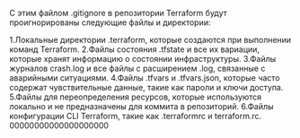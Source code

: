 С этим файлом .gitignore в репозитории Terraform будут проигнорированы следующие файлы и директории:

1.Локальные директории .terraform, которые создаются при выполнении команд Terraform.
2.Файлы состояния .tfstate и все их вариации, которые хранят информацию о состоянии инфраструктуры.
3.Файлы журналов crash.log и все файлы с расширением .log, связанные с аварийными ситуациями.
4.Файлы .tfvars и .tfvars.json, которые часто содержат чувствительные данные, такие как пароли и ключи доступа.
5.Файлы для переопределения ресурсов, которые используются локально и не предназначены для коммита в репозиторий.
6.Файлы конфигурации CLI Terraform, такие как .terraformrc и terraform.rc.
00000000000000000000
